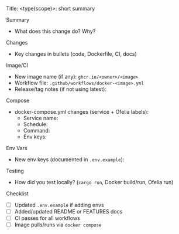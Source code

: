 Title: <type(scope)>: short summary

Summary
- What does this change do? Why?

Changes
- Key changes in bullets (code, Dockerfile, CI, docs)

Image/CI
- New image name (if any): `ghcr.io/<owner>/<image>`
- Workflow file: `.github/workflows/docker-<image>.yml`
- Release/tag notes (if not using latest):

Compose
- docker-compose.yml changes (service + Ofelia labels):
  - Service name:
  - Schedule:
  - Command:
  - Env keys:

Env Vars
- New env keys (documented in `.env.example`):

Testing
- How did you test locally? (`cargo run`, Docker build/run, Ofelia run)

Checklist
- [ ] Updated `.env.example` if adding envs
- [ ] Added/updated README or FEATURES docs
- [ ] CI passes for all workflows
- [ ] Image pulls/runs via `docker compose`
